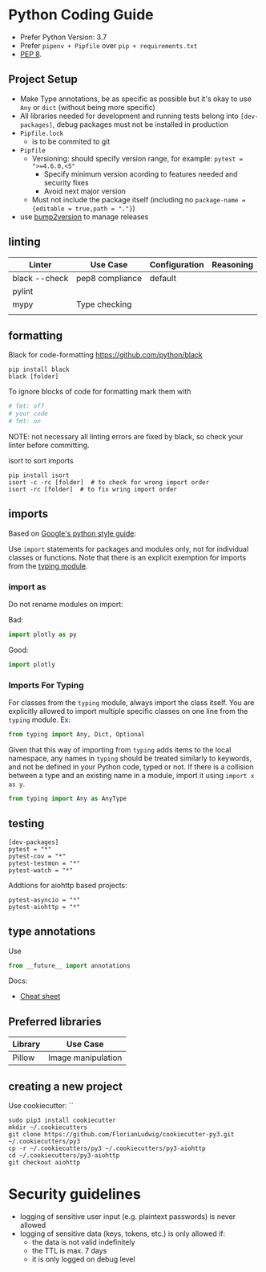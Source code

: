 # Python Coding Guide

* Prefer Python Version: 3.7
* Prefer `pipenv + Pipfile` over `pip + requirements.txt`
* [PEP 8](https://www.python.org/dev/peps/pep-0008/).

## Project Setup

* Make Type annotations, be as specific as possible but it's okay to use `Any` or `dict` (without being more specific)
* All libraries needed for development and running tests belong into `[dev-packages]`, debug packages must not be installed in production
* `Pipfile.lock`
  * is to be commited to git
* `Pipfile`
  * Versioning: should specify version range, for example: `pytest = ">=4.6.0,<5"`
    * Specify minimum version acording to features needed and security fixes
    * Avoid next major version
  * Must not include the package itself (including no `package-name = {editable = true,path = "."}`)
* use [bump2version](https://github.com/c4urself/bump2version) to manage releases

## linting

| Linter        | Use Case        | Configuration | Reasoning |
| ------------- | --------------- | ------------- | --------- |
| black --check | pep8 compliance | default       |           |
| pylint        |                 |               |           |
| mypy          | Type checking   |               |           |
|               |                 |               |           |

## formatting

Black for code-formatting
https://github.com/python/black

```
pip install black
black [folder]
```

To ignore blocks of code for formatting mark them with

```python
# fmt: off
# your code
# fmt: on
```

NOTE: not necessary all linting errors are fixed by black, so check your linter before committing.

isort to sort imports

```
pip install isort
isort -c -rc [folder]  # to check for wrong import order
isort -rc [folder]  # to fix wring import order
```


<a id="imports"></a>

## imports

Based on [Google's python style guide](http://google.github.io/styleguide/pyguide.html#31912-imports-for-typing):

Use `import` statements for packages and modules only, not for individual
classes or functions. Note that there is an explicit exemption for imports from
the [typing module](#typing-imports).

### import as

Do not rename modules on import:

Bad:

```python
import plotly as py
```

Good:

```python
import plotly
```


<a id="typing-imports"></a>

### Imports For Typing

For classes from the `typing` module, always import the class itself. You are
explicitly allowed to import multiple specific classes on one line from the
`typing` module. Ex:

```python
from typing import Any, Dict, Optional
```

Given that this way of importing from `typing` adds items to the local
namespace, any names in `typing` should be treated similarly to keywords, and
not be defined in your Python code, typed or not. If there is a collision
between a type and an existing name in a module, import it using
`import x as y`.

```python
from typing import Any as AnyType
```



## testing

```
[dev-packages]
pytest = "*"
pytest-cov = "*"
pytest-testmon = "*"
pytest-watch = "*"
```

Addtions for aiohttp based projects:

```
pytest-asyncio = "*"
pytest-aiohttp = "*"
```

## type annotations

Use

```python
from __future__ import annotations
```

Docs:

* [Cheat sheet](https://mypy.readthedocs.io/en/latest/cheat_sheet_py3.html)

## Preferred libraries

| Library | Use Case           |
| ------- | ------------------ |
| Pillow  | Image manipulation |

## creating a new project

  Use cookiecutter: ``

```
sudo pip3 install cookiecutter
mkdir ~/.cookiecutters
git clone https://github.com/FlorianLudwig/cookiecutter-py3.git ~/.cookiecutters/py3
cp -r ~/.cookiecutters/py3 ~/.cookiecutters/py3-aiohttp
cd ~/.cookiecutters/py3-aiohttp
git checkout aiohttp
```

# Security guidelines

* logging of sensitive user input (e.g. plaintext passwords) is never allowed
* logging of sensitive data (keys, tokens, etc.) is only allowed if:
  * the data is not valid indefinitely
  * the TTL is max. 7 days
  * it is only logged on debug level
